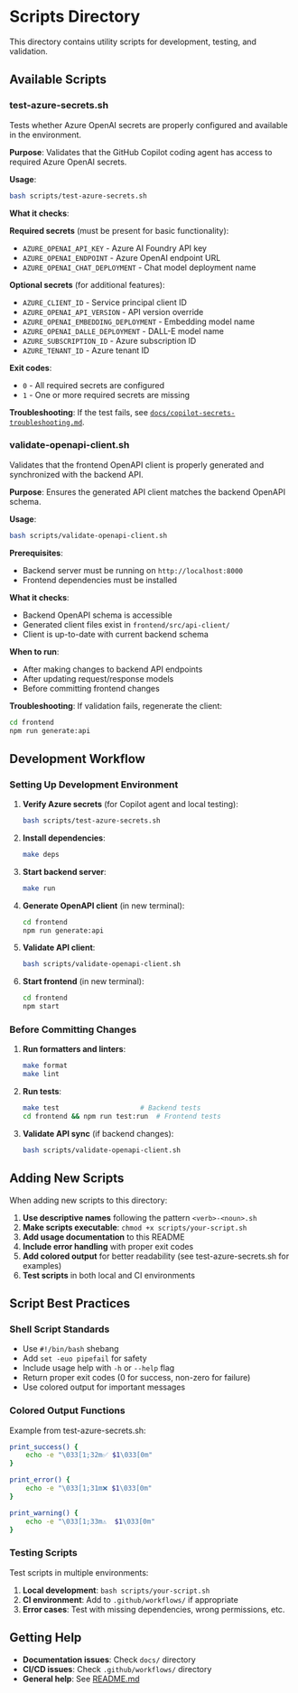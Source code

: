 # Scripts Directory

This directory contains utility scripts for development, testing, and validation.

## Available Scripts

### test-azure-secrets.sh

Tests whether Azure OpenAI secrets are properly configured and available in the environment.

**Purpose**: Validates that the GitHub Copilot coding agent has access to required Azure OpenAI secrets.

**Usage**:
```bash
bash scripts/test-azure-secrets.sh
```

**What it checks**:

**Required secrets** (must be present for basic functionality):
- `AZURE_OPENAI_API_KEY` - Azure AI Foundry API key
- `AZURE_OPENAI_ENDPOINT` - Azure OpenAI endpoint URL
- `AZURE_OPENAI_CHAT_DEPLOYMENT` - Chat model deployment name

**Optional secrets** (for additional features):
- `AZURE_CLIENT_ID` - Service principal client ID
- `AZURE_OPENAI_API_VERSION` - API version override
- `AZURE_OPENAI_EMBEDDING_DEPLOYMENT` - Embedding model name
- `AZURE_OPENAI_DALLE_DEPLOYMENT` - DALL-E model name
- `AZURE_SUBSCRIPTION_ID` - Azure subscription ID
- `AZURE_TENANT_ID` - Azure tenant ID

**Exit codes**:
- `0` - All required secrets are configured
- `1` - One or more required secrets are missing

**Troubleshooting**: If the test fails, see [`docs/copilot-secrets-troubleshooting.md`](../docs/copilot-secrets-troubleshooting.md).

### validate-openapi-client.sh

Validates that the frontend OpenAPI client is properly generated and synchronized with the backend API.

**Purpose**: Ensures the generated API client matches the backend OpenAPI schema.

**Usage**:
```bash
bash scripts/validate-openapi-client.sh
```

**Prerequisites**:
- Backend server must be running on `http://localhost:8000`
- Frontend dependencies must be installed

**What it checks**:
- Backend OpenAPI schema is accessible
- Generated client files exist in `frontend/src/api-client/`
- Client is up-to-date with current backend schema

**When to run**:
- After making changes to backend API endpoints
- After updating request/response models
- Before committing frontend changes

**Troubleshooting**: If validation fails, regenerate the client:
```bash
cd frontend
npm run generate:api
```

## Development Workflow

### Setting Up Development Environment

1. **Verify Azure secrets** (for Copilot agent and local testing):
   ```bash
   bash scripts/test-azure-secrets.sh
   ```

2. **Install dependencies**:
   ```bash
   make deps
   ```

3. **Start backend server**:
   ```bash
   make run
   ```

4. **Generate OpenAPI client** (in new terminal):
   ```bash
   cd frontend
   npm run generate:api
   ```

5. **Validate API client**:
   ```bash
   bash scripts/validate-openapi-client.sh
   ```

6. **Start frontend** (in new terminal):
   ```bash
   cd frontend
   npm start
   ```

### Before Committing Changes

1. **Run formatters and linters**:
   ```bash
   make format
   make lint
   ```

2. **Run tests**:
   ```bash
   make test                    # Backend tests
   cd frontend && npm run test:run  # Frontend tests
   ```

3. **Validate API sync** (if backend changes):
   ```bash
   bash scripts/validate-openapi-client.sh
   ```

## Adding New Scripts

When adding new scripts to this directory:

1. **Use descriptive names** following the pattern `<verb>-<noun>.sh`
2. **Make scripts executable**: `chmod +x scripts/your-script.sh`
3. **Add usage documentation** to this README
4. **Include error handling** with proper exit codes
5. **Add colored output** for better readability (see test-azure-secrets.sh for examples)
6. **Test scripts** in both local and CI environments

## Script Best Practices

### Shell Script Standards

- Use `#!/bin/bash` shebang
- Add `set -euo pipefail` for safety
- Include usage help with `-h` or `--help` flag
- Return proper exit codes (0 for success, non-zero for failure)
- Use colored output for important messages

### Colored Output Functions

Example from test-azure-secrets.sh:

```bash
print_success() {
    echo -e "\033[1;32m✅ $1\033[0m"
}

print_error() {
    echo -e "\033[1;31m❌ $1\033[0m"
}

print_warning() {
    echo -e "\033[1;33m⚠️  $1\033[0m"
}
```

### Testing Scripts

Test scripts in multiple environments:

1. **Local development**: `bash scripts/your-script.sh`
2. **CI environment**: Add to `.github/workflows/` if appropriate
3. **Error cases**: Test with missing dependencies, wrong permissions, etc.

## Getting Help

- **Documentation issues**: Check `docs/` directory
- **CI/CD issues**: Check `.github/workflows/` directory
- **General help**: See [README.md](../README.md)

